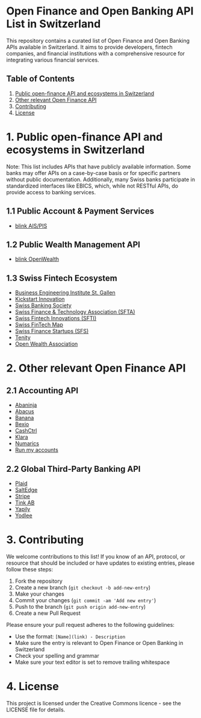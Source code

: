 # Open Finance and Open Banking API List in Switzerland

This repository contains a curated list of Open Finance and Open Banking APIs available in Switzerland. It aims to provide developers, fintech companies, and financial institutions with a comprehensive resource for integrating various financial services.

## Table of Contents

1. [Public open-finance API and ecosystems in Switzerland](#1-public-open-finance-api-and-ecosystems-in-switzerland)
2. [Other relevant Open Finance API](#2-other-relevant-open-finance-api)
3. [Contributing](#3-contributing)
4. [License](#4-license)

# 1. Public open-finance API and ecosystems in Switzerland

Note: This list includes APIs that have publicly available information. Some banks may offer APIs on a case-by-case basis or for specific partners without public documentation. Additionally, many Swiss banks participate in standardized interfaces like EBICS, which, while not RESTful APIs, do provide access to banking services.

## 1.1 Public Account & Payment Services

* [blink AIS/PIS](https://docs.blink.six-group.com/docs/category/account-and-payment-services)

## 1.2 Public Wealth Management API

* [blink OpenWealth](https://docs.blink.six-group.com/docs/category/openwealth)

## 1.3 Swiss Fintech Ecosystem

* [Business Engineering Institute St. Gallen](https://www.bei-sg.ch/)
* [Kickstart Innovation](https://www.kickstart-innovation.com/)
* [Swiss Banking Society](https://www.swissbanking.ch/)
* [Swiss Finance & Technology Association (SFTA)](https://swissfinte.ch/)
* [Swiss Fintech Innovations (SFTI)](https://swissfintechinnovations.ch/)
* [Swiss FinTech Map](https://fintechmap.ch/)
* [Swiss Finance Startups (SFS)](https://swissfinancestartups.com/)
* [Tenity](https://www.tenity.com/)
* [Open Wealth Association](https://openwealth.ch/)

# 2. Other relevant Open Finance API

## 2.1 Accounting API

* [Abaninja](https://abaninja.ch/apidocs/)
* [Abacus](https://apihub.abacus.ch/)
* [Banana](https://www.banana.ch/doc/en/node/4714)
* [Bexio](https://docs.bexio.com/)
* [CashCtrl](https://app.cashctrl.com/static/help/en/api/index.html#intro)
* [Klara](https://api.klara.ch/docs)
* [Numarics](https://www.numarics.com/en/api-referenz)
* [Run my accounts](https://www.runmyaccounts.ch/support-artikel/run-my-accounts-restful-api/)

## 2.2 Global Third-Party Banking API

* [Plaid](https://plaid.com/docs/)
* [SaltEdge](https://docs.saltedge.com/)
* [Stripe](https://docs.stripe.com/api)
* [Tink AB](https://docs.tink.com/api-introduction)
* [Yapily](https://docs.yapily.com/api/reference/)
* [Yodlee](https://developer.yodlee.com/api)

# 3. Contributing

We welcome contributions to this list! If you know of an API, protocol, or resource that should be included or have updates to existing entries, please follow these steps:

1. Fork the repository
2. Create a new branch (`git checkout -b add-new-entry`)
3. Make your changes
4. Commit your changes (`git commit -am 'Add new entry'`)
5. Push to the branch (`git push origin add-new-entry`)
6. Create a new Pull Request

Please ensure your pull request adheres to the following guidelines:

* Use the format: `[Name](link) - Description`
* Make sure the entry is relevant to Open Finance or Open Banking in Switzerland
* Check your spelling and grammar
* Make sure your text editor is set to remove trailing whitespace

# 4. License

This project is licensed under the Creative Commons licence - see the LICENSE file for details.
